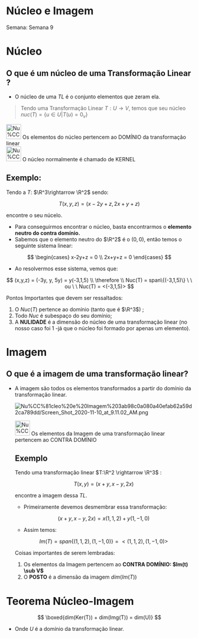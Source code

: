 # Núcleo e Imagem

Semana: Semana 9

# Núcleo

## O que é um núcleo de uma Transformação Linear ?

- O núcleo de uma $TL$ é o conjunto elementos que zeram ela.

> Tendo uma Transformação Linear $T:U\rightarrow V$, temos que seu núcleo $nuc(T)=\{u \in U | T(u)=0_v\}$
> 

<aside>
<img src="Nu%CC%81cleo%20e%20Imagem%203ab98c0a080a40efab62a59d2ca789dd/a6ada7178c8b6b762e47f8ff1f841cfa.gif" alt="Nu%CC%81cleo%20e%20Imagem%203ab98c0a080a40efab62a59d2ca789dd/a6ada7178c8b6b762e47f8ff1f841cfa.gif" width="40px" /> Os elementos do núcleo pertencem ao DOMÍNIO da transformação linear

</aside>

<aside>
<img src="Nu%CC%81cleo%20e%20Imagem%203ab98c0a080a40efab62a59d2ca789dd/a6ada7178c8b6b762e47f8ff1f841cfa.gif" alt="Nu%CC%81cleo%20e%20Imagem%203ab98c0a080a40efab62a59d2ca789dd/a6ada7178c8b6b762e47f8ff1f841cfa.gif" width="40px" /> O núcleo normalmente é chamado de KERNEL

</aside>

## Exemplo:

Tendo a $T$: $\R^3\rightarrow \R^2$  sendo:

$$
T(x,y,z) = (x-2y+z,2x+y+z)
$$

encontre o seu núcelo. 

- Para conseguirmos encontrar o núcleo, basta encontrarmos o **elemento neutro do contra domínio.**
- Sabemos que o elemento neutro do $\R^2$ é o $(0,0)$, então temos o seguinte sistema linear:

$$
\begin{cases}
x-2y+z = 0 \\
2x+y+z = 0
\end{cases}
$$

- Ao resolvermos esse sistema, vemos que:

$$
(x,y,z) = (-3y, y, 5y) = y(-3,1,5) \\ \therefore \\ Nuc(T) = span\{(-3,1,5)\} \ \ ou \ \ Nuc(T) = <(-3,1,5)>
$$

Pontos Importantes que devem ser ressaltados:

1. O $Nuc(T)$ pertence ao domínio (tanto que é $\R^3$) ;
2. Todo $Nuc$ é subespaço do seu domínio;
3. A **NULIDADE** é a dimensão do núcleo de uma transformação linear (no nosso caso foi $1$ -já que o núcleo foi formado por apenas um elemento).

# Imagem

## O que é a imagem de uma transformação linear?

- A imagem são todos os elementos transformados a partir do domínio da transformação linear.
    
    ![Nu%CC%81cleo%20e%20Imagem%203ab98c0a080a40efab62a59d2ca789dd/Screen_Shot_2020-11-10_at_9.11.02_AM.png](Nu%CC%81cleo%20e%20Imagem%203ab98c0a080a40efab62a59d2ca789dd/Screen_Shot_2020-11-10_at_9.11.02_AM.png)
    
    <aside>
    <img src="Nu%CC%81cleo%20e%20Imagem%203ab98c0a080a40efab62a59d2ca789dd/8026_Anime_Surprised.png" alt="Nu%CC%81cleo%20e%20Imagem%203ab98c0a080a40efab62a59d2ca789dd/8026_Anime_Surprised.png" width="40px" /> Os elementos da Imagem de uma transformação linear pertencem ao CONTRA DOMÍNIO
    
    </aside>
    
    ## Exemplo
    
    Tendo uma transformação linear $T:\R^2 \rightarrow \R^3$ :
    
    $$
    T(x,y) = (x+y,x-y,2x)
    $$
    
    encontre a imagem dessa $TL$.
    
    - Primeiramente devemos desmembrar essa transformação:
    
    $$
    (x+y,x-y,2x) = x(1,1,2)+y(1,-1,0)
    $$
    
    - Assim temos:
    
    $$
    Im(T) = span\{(1,1,2),(1,-1,0)\} = <(1,1,2),(1,-1,0)>
    $$
    
    Coisas importantes de serem lembradas:
    
    1. Os elementos da Imagem pertencem ao **CONTRA DOMÍNIO: $Im(t) \sub V$**
    2. O **POSTO** é a dimensão da imagem $dim(Im(T))$
    

# Teorema Núcleo-Imagem

$$
\boxed{dim(Ker(T)) + dim(Img(T)) = dim(U)}
$$

- Onde $U$ é a domínio da transformação linear.